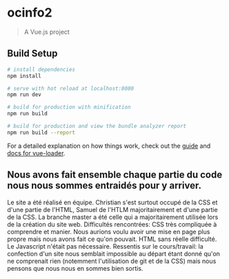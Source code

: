 # ocinfo2

> A Vue.js project

## Build Setup

``` bash
# install dependencies
npm install

# serve with hot reload at localhost:8080
npm run dev

# build for production with minification
npm run build

# build for production and view the bundle analyzer report
npm run build --report
```

For a detailed explanation on how things work, check out the [guide](http://vuejs-templates.github.io/webpack/) and [docs for vue-loader](http://vuejs.github.io/vue-loader).
## Nous avons fait ensemble chaque partie du code nous nous sommes entraidés pour y arriver.
Le site a été réalisé en équipe. Christian s'est surtout occupé de la CSS et d'une partie de l'HTML, Samuel de l'HTLM majoritairement et d'une partie de la CSS.
La branche master a été celle qui a majoritairement utilisée lors de la création du site web.
Difficultés rencontrées: CSS très compliquée à comprendre et manier. Nous aurions voulu avoir une mise en page plus propre mais nous avons fait ce qu'on pouvait. HTML sans réelle difficulté. Le Javascript n'était pas nécessaire.
Ressentis sur le cours/travail: la confection d'un site nous semblait impossible au départ étant donné qu'on ne comprenait rien (notemment l'utilisation de git et de la CSS) mais nous pensons que nous nous en sommes bien sortis.


